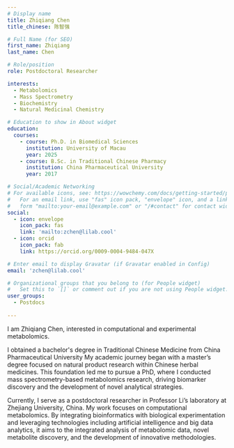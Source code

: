 ```yaml
---
# Display name
title: Zhiqiang Chen
title_chinese: 陈智强

# Full Name (for SEO)
first_name: Zhiqiang
last_name: Chen

# Role/position
role: Postdoctoral Researcher

interests:
  - Metabolomics
  - Mass Spectrometry
  - Biochemistry
  - Natural Medicinal Chemistry

# Education to show in About widget
education:
  courses:
    - course: Ph.D. in Biomedical Sciences
      institution: University of Macau
      year: 2025
    - course: B.Sc. in Traditional Chinese Pharmacy
      institution: China Pharmaceutical University
      year: 2017

# Social/Academic Networking
# For available icons, see: https://wowchemy.com/docs/getting-started/page-builder/#icons
#   For an email link, use "fas" icon pack, "envelope" icon, and a link in the
#   form "mailto:your-email@example.com" or "/#contact" for contact widget.
social:
  - icon: envelope
    icon_pack: fas
    link: 'mailto:zchen@lilab.cool'
  - icon: orcid
    icon_pack: fab
    link: https://orcid.org/0009-0004-9484-047X

# Enter email to display Gravatar (if Gravatar enabled in Config)
email: 'zchen@lilab.cool'

# Organizational groups that you belong to (for People widget)
#   Set this to `[]` or comment out if you are not using People widget.
user_groups:
  - Postdocs
  
---
```


I am Zhiqiang Chen, interested in computational and experimental metabolomics.

I obtained a bachelor's degree in Traditional Chinese Medicine from China Pharmaceutical University My academic journey began with a master’s degree focused on natural product research within Chinese herbal medicines. This foundation led me to pursue a PhD, where I conducted mass spectrometry-based metabolomics research, driving biomarker discovery and the development of novel analytical strategies.

Currently, I serve as a postdoctoral researcher in Professor Li’s laboratory at Zhejiang University, China. My work focuses on computational metabolomics. By integrating bioinformatics with biological experimentation and leveraging technologies including artificial intelligence and big data analytics, it aims to the integrated analysis of metabolomic data, novel metabolite discovery, and the development of innovative methodologies.
